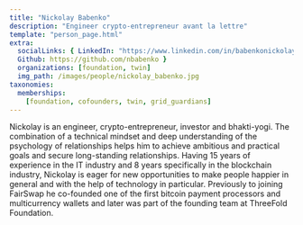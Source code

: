 ```yaml
---
title: "Nickolay Babenko"
description: "Engineer crypto-entrepreneur avant la lettre"
template: "person_page.html"
extra:
  socialLinks: { LinkedIn: "https://www.linkedin.com/in/babenkonickolay/",
  Github: https://github.com/nbabenko }
  organizations: [foundation, twin]
  img_path: /images/people/nickolay_babenko.jpg
taxonomies:
  memberships:
    [foundation, cofounders, twin, grid_guardians]
---
```


Nickolay is an engineer, crypto-entrepreneur, investor and bhakti-yogi. The combination of a technical mindset and deep understanding of the psychology of relationships helps him to achieve ambitious and practical goals and secure long-standing relationships. Having 15 years of experience in the IT industry and 8 years specifically in the blockchain industry, Nickolay is eager for new opportunities to make people happier in general and with the help of technology in particular. Previously to joining FairSwap he co-founded one of the first bitcoin payment processors and multicurrency wallets and later was part of the founding team at ThreeFold Foundation.